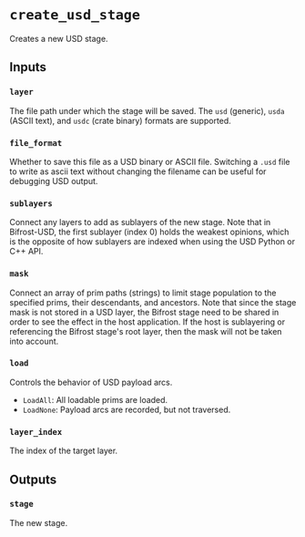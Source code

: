 # `create_usd_stage`

Creates a new USD stage.

## Inputs

### `layer`

The file path under which the stage will be saved. The `usd` (generic), `usda` (ASCII text), and `usdc` (crate binary) formats are supported.

### `file_format`

Whether to save this file as a USD binary or ASCII file. Switching a `.usd` file to write as ascii text without changing the filename can be useful for debugging USD output. 

### `sublayers`

Connect any layers to add as sublayers of the new stage. Note that in Bifrost-USD, the first sublayer (index 0) holds the weakest opinions, which is the opposite of how sublayers are indexed when using the USD Python or C++ API.

### `mask`

 Connect an array of prim paths (strings) to limit stage population to the specified prims, their descendants, and ancestors. Note that since the stage mask is not stored in a USD layer, the Bifrost stage need to be shared in order to see the effect in the host application. If the host is sublayering or referencing the Bifrost stage's root layer, then the mask will not be taken into account.

### `load`

Controls the behavior of USD payload arcs.
- `LoadAll`: All loadable prims are loaded.
- `LoadNone`: Payload arcs are recorded, but not traversed.

### `layer_index`

The index of the target layer.

## Outputs

### `stage`

The new stage.
